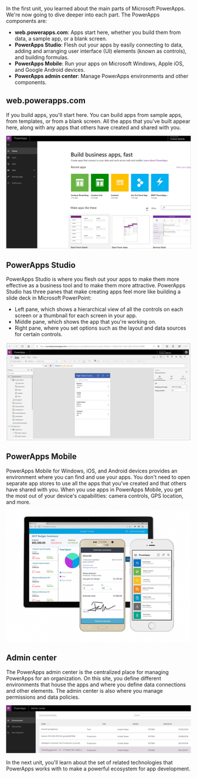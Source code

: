In the first unit, you learned about the main parts of Microsoft PowerApps. We're now going to dive deeper into each part. The PowerApps components are:

* **web.powerapps.com**: Apps start here, whether you build them from data, a sample app, or a blank screen.
* **PowerApps Studio**: Flesh out your apps by easily connecting to data, adding and arranging user interface (UI) elements (known as controls), and building formulas.
* **PowerApps Mobile**: Run your apps on Microsoft Windows, Apple iOS, and Google Android devices.
* **PowerApps admin center**: Manage PowerApps environments and other components.

## web.powerapps.com
If you build apps, you'll start here. You can build apps from sample apps, from templates, or from a blank screen. All the apps that you've built appear here, along with any apps that others have created and shared with you.

![The web.powerapps.com site](../media/powerapps-homepage5.png)

## PowerApps Studio
PowerApps Studio is where you flesh out your apps to make them more effective as a business tool and to make them more attractive. PowerApps Studio has three panes that make creating apps feel more like building a slide deck in Microsoft PowerPoint:

- Left pane, which shows a hierarchical view of all the controls on each screen or a thumbnail for each screen in your app.
- Middle pane, which shows the app that you're working on.
- Right pane, where you set options such as the layout and data sources for certain controls.

![PowerApps Studio](../media/powerapps-full-screen.png)

## PowerApps Mobile
PowerApps Mobile for Windows, iOS, and Android devices provides an environment where you can find and use your apps. You don't need to open separate app stores to use all the apps that you've created and that others have shared with you. When you use apps in PowerApps Mobile, you get the most out of your device's capabilities: camera controls, GPS location, and more.

![PowerApps Mobile](../media/powerapps-mobile.png)

## Admin center
The PowerApps admin center is the centralized place for managing PowerApps for an organization. On this site, you define different environments that house the apps and where you define data connections and other elements. The admin center is also where you manage permissions and data policies.

![PowerApps admin center](../media//powerapps-admin.png)

In the next unit, you'll learn about the set of related technologies that PowerApps works with to make a powerful ecosystem for app development.